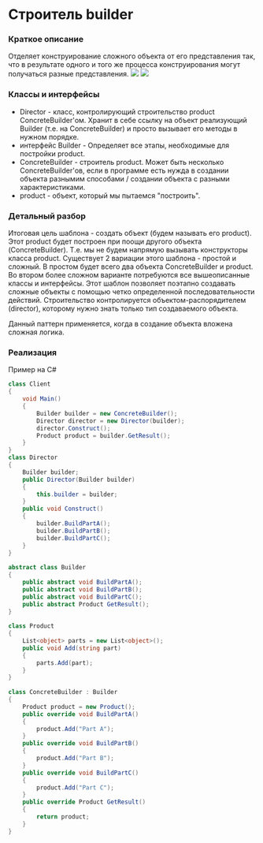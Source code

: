 # Строитель builder
### Краткое описание
Отделяет конструирование сложного объекта от его представления так, что в результате одного и того же процесса конструирования могут получаться разные представления.
![](https://habrastorage.org/r/w1560/getpro/habr/post_images/16b/2fe/a7f/16b2fea7f7f4dcd14fe2ad0b0bb9bf84.jpg)
![](https://upload.wikimedia.org/wikipedia/ru/2/28/Builder.gif)
### Классы и интерфейсы
- Director - класс, контролирующий строительство product ConcreteBuilder'ом. Хранит в себе ссылку на объект реализующий Builder (т.е. на ConcreteBuilder) и просто вызывает его методы в нужном порядке.
- интерфейс Builder - Определяет все этапы, необходимые для постройки product.
- ConcreteBuilder - строитель product. Может быть несколько ConcreteBuilder'ов, если в программе есть нужда в создании объекта разнымим способами / создании объекта с разными характеристиками.
- product - объект, который мы пытаемся "построить".
### Детальный разбор
Итоговая цель шаблона - создать объект (будем называть его product). Этот product будет построен при поощи другого
объекта (ConcreteBuilder). Т.е. мы не будем напрямую вызывать конструкторы класса product.
Существует 2 вариации этого шаблона - простой и сложный. В простом будет всего два объекта ConcreteBuilder и product. Во втором более сложном варианте потребуются все вышеописанные классы и интерфейсы.
Этот шаблон  позволяет поэтапно создавать сложные объекты с помощью четко определенной последовательности действий. Строительство контролируется объектом-распорядителем (director), которому нужно знать только тип создаваемого объекта.

Данный паттерн применяется, когда в создание объекта вложена сложная логика.

### Реализация
Пример на C#
``` cs
class Client
{
    void Main()
    {
        Builder builder = new ConcreteBuilder();
        Director director = new Director(builder);
        director.Construct();
        Product product = builder.GetResult();
    }
}
class Director
{
    Builder builder;
    public Director(Builder builder)
    {
        this.builder = builder;
    }
    public void Construct()
    {
        builder.BuildPartA();
        builder.BuildPartB();
        builder.BuildPartC();
    }
}
 
abstract class Builder
{
    public abstract void BuildPartA();
    public abstract void BuildPartB();
    public abstract void BuildPartC();
    public abstract Product GetResult();
}
 
class Product
{
    List<object> parts = new List<object>();
    public void Add(string part)
    {
        parts.Add(part);
    }
}
 
class ConcreteBuilder : Builder
{
    Product product = new Product();
    public override void BuildPartA()
    {
        product.Add("Part A");
    }
    public override void BuildPartB()
    {
        product.Add("Part B");
    }
    public override void BuildPartC()
    {
        product.Add("Part C");
    }
    public override Product GetResult()
    {
        return product;
    }
}
```


